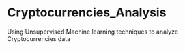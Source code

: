 # Cryptocurrencies_Analysis
Using Unsupervised Machine learning techniques to analyze Cryptocurrencies data
